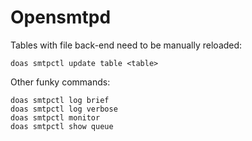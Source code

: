 # Opensmtpd                                                  
Tables with file back-end need to be manually reloaded:
```                                                    
doas smtpctl update table <table>                      
```                                                    
                                                       
Other funky commands:            
```                              
doas smtpctl log brief    
doas smtpctl log verbose
doas smtpctl monitor    
doas smtpctl show queue   
```
